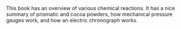 This book has an overview of various chemical reactions.  It has a nice summary of prismatic and cocoa powders, how mechanical pressure gauges work, and how an electric chronograph works.
